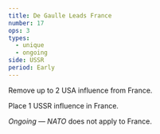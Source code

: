 ```yaml
---
title: De Gaulle Leads France
number: 17
ops: 3
types:
  - unique
  - ongoing
side: USSR
period: Early
---
```

Remove up to 2 USA influence from France.

Place 1 USSR influence in France.

*Ongoing* — *NATO* does not apply to France.
